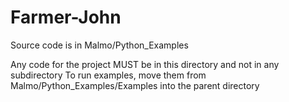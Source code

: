 # Farmer-John

Source code is in Malmo/Python_Examples

Any code for the project MUST be in this directory and not in any subdirectory
To run examples, move them from Malmo/Python_Examples/Examples into the parent directory
